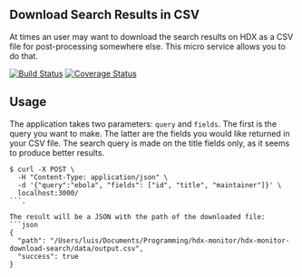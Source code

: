 ## Download Search Results in CSV
At times an user may want to download the search results on HDX as a CSV file for post-processing somewhere else. This micro service allows you to do that.

[![Build Status](https://travis-ci.org/luiscape/hdx-monitor-download-search.svg)](https://travis-ci.org/luiscape/hdx-monitor-download-search) [![Coverage Status](https://coveralls.io/repos/luiscape/hdx-monitor-download-search/badge.svg?branch=master&service=github)](https://coveralls.io/github/luiscape/hdx-monitor-download-search?branch=master)

## Usage
The application takes two parameters: `query` and `fields`. The first is the query you want to make. The latter are the fields you would like returned in your CSV file. The search query is made on the title fields only, as it seems to produce better results.

```shell
$ curl -X POST \
  -H "Content-Type: application/json" \
  -d '{"query":"ebola", "fields": ["id", "title", "maintainer"]}' \
  localhost:3000/
```.

The result will be a JSON with the path of the downloaded file:
```json
{
  "path": "/Users/luis/Documents/Programming/hdx-monitor/hdx-monitor-download-search/data/output.csv",
  "success": true
}
```
